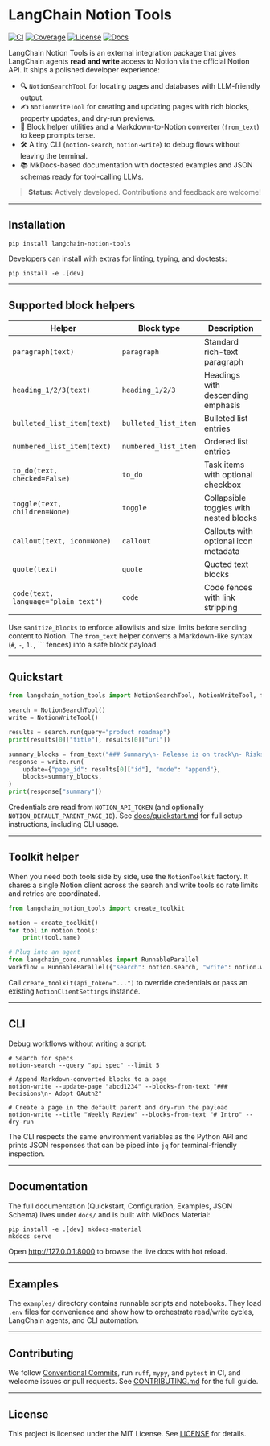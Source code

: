 # LangChain Notion Tools

[![CI](https://github.com/dineshkumarkummara/langchain-notion-tool/actions/workflows/ci.yml/badge.svg)](https://github.com/dineshkumarkummara/langchain-notion-tool/actions/workflows/ci.yml)
[![Coverage](https://img.shields.io/badge/coverage-90%25-brightgreen.svg)](#tests)
[![License](https://img.shields.io/badge/license-MIT-blue.svg)](LICENSE)
[![Docs](https://img.shields.io/badge/docs-mkdocs--material-2962ff.svg)](docs/index.md)

LangChain Notion Tools is an external integration package that gives LangChain agents **read and
write** access to Notion via the official Notion API. It ships a polished developer experience:

- 🔍 `NotionSearchTool` for locating pages and databases with LLM-friendly output.
- ✍️ `NotionWriteTool` for creating and updating pages with rich blocks, property updates, and
  dry-run previews.
- 🧱 Block helper utilities and a Markdown-to-Notion converter (`from_text`) to keep prompts terse.
- 🛠️ A tiny CLI (`notion-search`, `notion-write`) to debug flows without leaving the terminal.
- 📚 MkDocs-based documentation with doctested examples and JSON schemas ready for tool-calling LLMs.

> **Status:** Actively developed. Contributions and feedback are welcome!

---

## Installation

```
pip install langchain-notion-tools
```

Developers can install with extras for linting, typing, and doctests:

```
pip install -e .[dev]
```

---

## Supported block helpers

| Helper | Block type | Description |
| --- | --- | --- |
| `paragraph(text)` | `paragraph` | Standard rich-text paragraph |
| `heading_1/2/3(text)` | `heading_1/2/3` | Headings with descending emphasis |
| `bulleted_list_item(text)` | `bulleted_list_item` | Bulleted list entries |
| `numbered_list_item(text)` | `numbered_list_item` | Ordered list entries |
| `to_do(text, checked=False)` | `to_do` | Task items with optional checkbox |
| `toggle(text, children=None)` | `toggle` | Collapsible toggles with nested blocks |
| `callout(text, icon=None)` | `callout` | Callouts with optional icon metadata |
| `quote(text)` | `quote` | Quoted text blocks |
| `code(text, language="plain text")` | `code` | Code fences with link stripping |

Use `sanitize_blocks` to enforce allowlists and size limits before sending content to Notion. The
`from_text` helper converts a Markdown-like syntax (`#`, `-`, `1.`, ``` fences) into a safe block
payload.

---

## Quickstart

```python
from langchain_notion_tools import NotionSearchTool, NotionWriteTool, from_text

search = NotionSearchTool()
write = NotionWriteTool()

results = search.run(query="product roadmap")
print(results[0]["title"], results[0]["url"])

summary_blocks = from_text("### Summary\n- Release is on track\n- Risks reviewed")
response = write.run(
    update={"page_id": results[0]["id"], "mode": "append"},
    blocks=summary_blocks,
)
print(response["summary"])
```

Credentials are read from `NOTION_API_TOKEN` (and optionally `NOTION_DEFAULT_PARENT_PAGE_ID`). See
[docs/quickstart.md](docs/quickstart.md) for full setup instructions, including CLI usage.

---

## Toolkit helper

When you need both tools side by side, use the `NotionToolkit` factory. It shares a single Notion client across the search and write tools so rate limits and retries are coordinated.

```python
from langchain_notion_tools import create_toolkit

notion = create_toolkit()
for tool in notion.tools:
    print(tool.name)

# Plug into an agent
from langchain_core.runnables import RunnableParallel
workflow = RunnableParallel({"search": notion.search, "write": notion.write})
```

Call `create_toolkit(api_token="...")` to override credentials or pass an existing `NotionClientSettings` instance.

---

## CLI

Debug workflows without writing a script:

```
# Search for specs
notion-search --query "api spec" --limit 5

# Append Markdown-converted blocks to a page
notion-write --update-page "abcd1234" --blocks-from-text "### Decisions\n- Adopt OAuth2"

# Create a page in the default parent and dry-run the payload
notion-write --title "Weekly Review" --blocks-from-text "# Intro" --dry-run
```

The CLI respects the same environment variables as the Python API and prints JSON responses that
can be piped into `jq` for terminal-friendly inspection.

---

## Documentation

The full documentation (Quickstart, Configuration, Examples, JSON Schema) lives under `docs/` and
is built with MkDocs Material:

```
pip install -e .[dev] mkdocs-material
mkdocs serve
```

Open <http://127.0.0.1:8000> to browse the live docs with hot reload.

---

## Examples

The `examples/` directory contains runnable scripts and notebooks. They load `.env` files for
 convenience and show how to orchestrate read/write cycles, LangChain agents, and CLI automation.

---

## Contributing

We follow [Conventional Commits](https://www.conventionalcommits.org/), run `ruff`, `mypy`, and
`pytest` in CI, and welcome issues or pull requests. See [CONTRIBUTING.md](CONTRIBUTING.md) for the
full guide.

---

## License

This project is licensed under the MIT License. See [LICENSE](LICENSE) for details.
